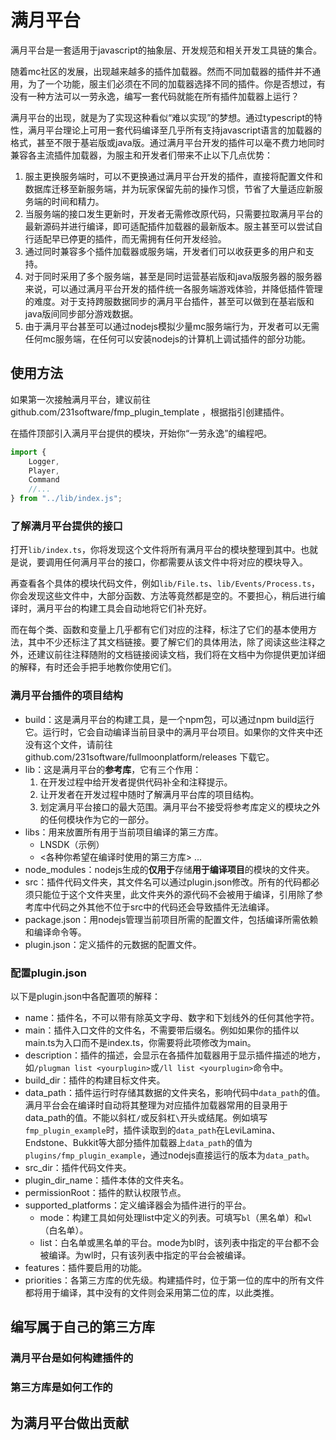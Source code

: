 # 满月平台

满月平台是一套适用于javascript的抽象层、开发规范和相关开发工具链的集合。

随着mc社区的发展，出现越来越多的插件加载器。然而不同加载器的插件并不通用，为了一个功能，服主们必须在不同的加载器选择不同的插件。你是否想过，有没有一种方法可以一劳永逸，编写一套代码就能在所有插件加载器上运行？

满月平台的出现，就是为了实现这种看似“难以实现”的梦想。通过typescript的特性，满月平台理论上可用一套代码编译至几乎所有支持javascript语言的加载器的格式，甚至不限于基岩版或java版。通过满月平台开发的插件可以毫不费力地同时兼容各主流插件加载器，为服主和开发者们带来不止以下几点优势：

1. 服主更换服务端时，可以不更换通过满月平台开发的插件，直接将配置文件和数据库迁移至新服务端，并为玩家保留先前的操作习惯，节省了大量适应新服务端的时间和精力。
2. 当服务端的接口发生更新时，开发者无需修改原代码，只需要拉取满月平台的最新源码并进行编译，即可适配插件加载器的最新版本。服主甚至可以尝试自行适配早已停更的插件，而无需拥有任何开发经验。
3. 通过同时兼容多个插件加载器或服务端，开发者们可以收获更多的用户和支持。
4. 对于同时采用了多个服务端，甚至是同时运营基岩版和java版服务器的服务器来说，可以通过满月平台开发的插件统一各服务端游戏体验，并降低插件管理的难度。对于支持跨服数据同步的满月平台插件，甚至可以做到在基岩版和java版间同步部分游戏数据。
5. 由于满月平台甚至可以通过nodejs模拟少量mc服务端行为，开发者可以无需任何mc服务端，在任何可以安装nodejs的计算机上调试插件的部分功能。

## 使用方法

如果第一次接触满月平台，建议前往 github.com/231software/fmp_plugin_template ，根据指引创建插件。

在插件顶部引入满月平台提供的模块，开始你“一劳永逸”的编程吧。

```ts
import {
    Logger,
    Player,
    Command
    //...
} from "../lib/index.js";
```

### 了解满月平台提供的接口

打开`lib/index.ts`，你将发现这个文件将所有满月平台的模块整理到其中。也就是说，要调用任何满月平台的接口，你都需要从该文件中将对应的模块导入。

再查看各个具体的模块代码文件，例如`lib/File.ts`、`lib/Events/Process.ts`，你会发现这些文件中，大部分函数、方法等竟然都是空的。不要担心，稍后进行编译时，满月平台的构建工具会自动地将它们补充好。

而在每个类、函数和变量上几乎都有它们对应的注释，标注了它们的基本使用方法，其中不少还标注了其文档链接。要了解它们的具体用法，除了阅读这些注释之外，还建议前往注释随附的文档链接阅读文档，我们将在文档中为你提供更加详细的解释，有时还会手把手地教你使用它们。

### 满月平台插件的项目结构

- build：这是满月平台的构建工具，是一个npm包，可以通过npm build运行它。运行时，它会自动编译当前目录中的满月平台项目。如果你的文件夹中还没有这个文件，请前往 github.com/231software/fullmoonplatform/releases 下载它。
- lib：这是满月平台的**参考库**，它有三个作用：
    1. 在开发过程中给开发者提供代码补全和注释提示。
    2. 让开发者在开发过程中随时了解满月平台库的项目结构。
    3. 划定满月平台接口的最大范围。满月平台不接受将参考库定义的模块之外的任何模块作为它的一部分。
- libs：用来放置所有用于当前项目编译的第三方库。
    - LNSDK（示例）
    - <各种你希望在编译时使用的第三方库>
    ...
- node_modules：nodejs生成的**仅用于**存储**用于编译项目**的模块的文件夹。
- src：插件代码文件夹，其文件名可以通过plugin.json修改。所有的代码都必须只能位于这个文件夹里，此文件夹外的源代码不会被用于编译，引用除了参考库中代码之外其他不位于src中的代码还会导致插件无法编译。
- package.json：用nodejs管理当前项目所需的配置文件，包括编译所需依赖和编译命令等。
- plugin.json：定义插件的元数据的配置文件。

### 配置plugin.json

以下是plugin.json中各配置项的解释：
- name：插件名，不可以带有除英文字母、数字和下划线外的任何其他字符。
- main：插件入口文件的文件名，不需要带后缀名。例如如果你的插件以main.ts为入口而不是index.ts，你需要将此项修改为main。
- description：插件的描述，会显示在各插件加载器用于显示插件描述的地方，如`/plugman list <yourplugin>`或`/ll list <yourplugin>`命令中。
- build_dir：插件的构建目标文件夹。
- data_path：插件运行时存储其数据的文件夹名，影响代码中`data_path`的值。满月平台会在编译时自动将其整理为对应插件加载器常用的目录用于data_path的值。不能以斜杠`/`或反斜杠`\`开头或结尾。例如填写`fmp_plugin_example`时，插件读取到的`data_path`在LeviLamina、Endstone、Bukkit等大部分插件加载器上`data_path`的值为`plugins/fmp_plugin_example`，通过nodejs直接运行的版本为`data_path`。
- src_dir：插件代码文件夹。
- plugin_dir_name：插件本体的文件夹名。
- permissionRoot：插件的默认权限节点。
- supported_platforms：定义编译器会为插件进行的平台。
    - mode：构建工具如何处理list中定义的列表。可填写`bl`（黑名单）和`wl`（白名单）。
    - list：白名单或黑名单的平台。mode为bl时，该列表中指定的平台都不会被编译。为wl时，只有该列表中指定的平台会被编译。
- features：插件要启用的功能。
- priorities：各第三方库的优先级。构建插件时，位于第一位的库中的所有文件都将用于编译，其中没有的文件则会采用第二位的库，以此类推。

## 编写属于自己的第三方库

### 满月平台是如何构建插件的

### 第三方库是如何工作的



## 为满月平台做出贡献

<!--
Full Moon Platform is a developing toolkit that allows your plugin to run on any javascript environments as soon as there is the possibility to support the features of your software. With Full Moon Platform, you can develop large plugins easily, and you dont't need to worry about adapting your plugins, because all these works are already done by libraries developed for Full Moon Platform by community.  
只要理论能够实现，满月平台就能让你的软件在任何支持javascript的环境中运行。满月平台使大型插件的开发更方便，还不需要所以适配其他平台的问题，因为社区已经替你做完了这些适配工作。
-->